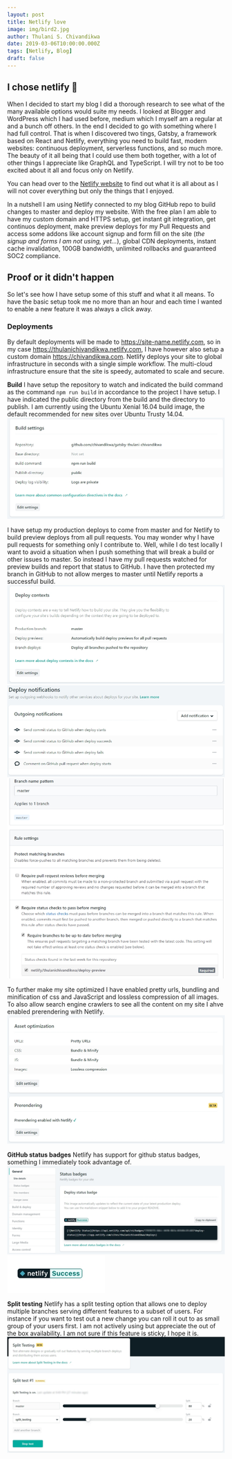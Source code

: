 ```yaml
---
layout: post
title: Netlify love
image: img/bird2.jpg
author: Thulani S. Chivandikwa
date: 2019-03-06T10:00:00.000Z
tags: [Netlify, Blog]
draft: false
---
```


## I chose netlify :heart_decoration:

When I decided to start my blog I did a thorough research to see what of the many available options would suite my needs. I looked at Blogger and WordPress which I had used before, medium which I myself am a regular at and a bunch off others. In the end I decided to go with something where I had full control. That is when I discovered two tings, Gatsby, a framework based on React and Netlify, everything you need to build fast, modern websites: continuous deployment, serverless functions, and so much more. The beauty of it all being that I could use them both together, with a lot of other things I appreciate like GraphQL and TypeScript. I will try not to be too excited about it all and focus only on Netlify.

You can head over to the [Netlify website](https://www.netlify.com/) to find out what it is all about as I will not cover everything but only the things that I enjoyed.

In a nutshell I am using Netlify connected to my blog GitHub repo to build changes to master and deploy my website. With the free plan I am able to have my custom domain and HTTPS setup, get instant git integration, get continuos deployment, make preview deploys for my Pull Requests and access some addons like account signup and form fill on the site (<i>the signup and forms I am not using, yet...</i>), global CDN deployments, instant cache invalidation, 100GB bandwidth, unlimited rollbacks and guaranteed SOC2 compliance.

## Proof or it didn't happen

So let's see how I have setup some of this stuff and what it all means. To have the basic setup took me no more than an hour and each time I wanted to enable a new feature it was always a click away.

### Deployments

By default deployments will be made to https://site-name.netlify.com, so in my case https://thulanichivandikwa.netlify.com, I have however also setup a custom domain https://chivandikwa.com. Netlify deploys your site to global infrastructure in seconds with a single simple workflow. The multi-cloud infrastructure ensure that the site is speedy, automated to scale and secure.

<b>Build</b>
I have setup the repository to watch and indicated the build command as the command <code>npm run build</code> in accordance to the project I have setup. I have indicated the public directory from the build and the directory to publish. I am currently using the Ubuntu Xenial 16.04 build image, the default recommended for new sites over Ubuntu Trusty 14.04.
![build-settings](https://raw.githubusercontent.com/chivandikwa/gatsby-thulani-chivandikwa/master/src/content/img/build-settings.jpg)

I have setup my production deploys to come from master and for Netlify to build preview deploys from all pull requests. You may wonder why I have pull requests for something only I contribute to. Well, while I do test locally I want to avoid a situation when I push something that will break a build or other issues to master. So instead I have my pull requests watched for preview builds and report that status to GitHub. I have then protected my branch in GitHub to not allow merges to master until Netlify reports a successful build.
![deploy-settings](https://raw.githubusercontent.com/chivandikwa/gatsby-thulani-chivandikwa/master/src/content/img/deploy-settings.jpg)
![deploy-notifications](https://raw.githubusercontent.com/chivandikwa/gatsby-thulani-chivandikwa/master/src/content/img/deploy-notifications.jpg)
![github-branch-protection](https://raw.githubusercontent.com/chivandikwa/gatsby-thulani-chivandikwa/master/src/content/img/github-branch-protection.jpg)

To further make my site optimized I have enabled pretty urls, bundling and minification of css and JavaScript and lossless compression of all images. To also allow search engine crawlers to see all the content on my site I ahve enabled prerendering with Netlify.
![optimization](https://raw.githubusercontent.com/chivandikwa/gatsby-thulani-chivandikwa/master/src/content/img/optimization.jpg)

<b>GitHub status badges</b>
Netlify has support for github status badges, something I immediately took advantage of.
![status-badge-setup](https://raw.githubusercontent.com/chivandikwa/gatsby-thulani-chivandikwa/master/src/content/img/status-badge-setup.jpg)
![status-badge](https://raw.githubusercontent.com/chivandikwa/gatsby-thulani-chivandikwa/master/src/content/img/status-badge.jpg)

<b>Split testing</b>
Netlify has a split testing option that allows one to deploy multiple branches serving different features to a subset of users. For instance if you want to test out a new change you can roll it out to as small group of your users first. I am not actively using but appreciate the out of the box availability. I am not sure if this feature is sticky, I hope it is.
![split-testing](https://raw.githubusercontent.com/chivandikwa/gatsby-thulani-chivandikwa/master/src/content/img/split-testing.jpg)
